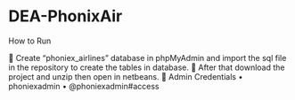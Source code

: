# DEA-PhonixAir
 
How to Run

	Create “phoniex_airlines” database in phpMyAdmin and import the sql file in the repository to create the tables in database. 
	After that download the project and unzip then open in netbeans.
	Admin Credentials
   •	phoniexadmin
   •	@phoniexadmin#access
